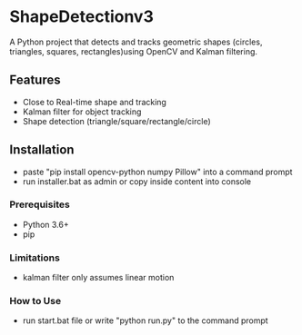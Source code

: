 # ShapeDetectionv3

A Python project that detects and tracks geometric shapes (circles, triangles, squares, rectangles)using OpenCV and Kalman filtering.

## Features
- Close to Real-time shape and tracking
- Kalman filter for object tracking
- Shape detection (triangle/square/rectangle/circle)

## Installation
- paste "pip install opencv-python numpy Pillow" into a command prompt
- run installer.bat as admin or copy inside content into console

### Prerequisites
- Python 3.6+
- pip
### Limitations
- kalman filter only assumes linear motion

 ### How to Use
- run start.bat file or write "python run.py" to the command prompt
